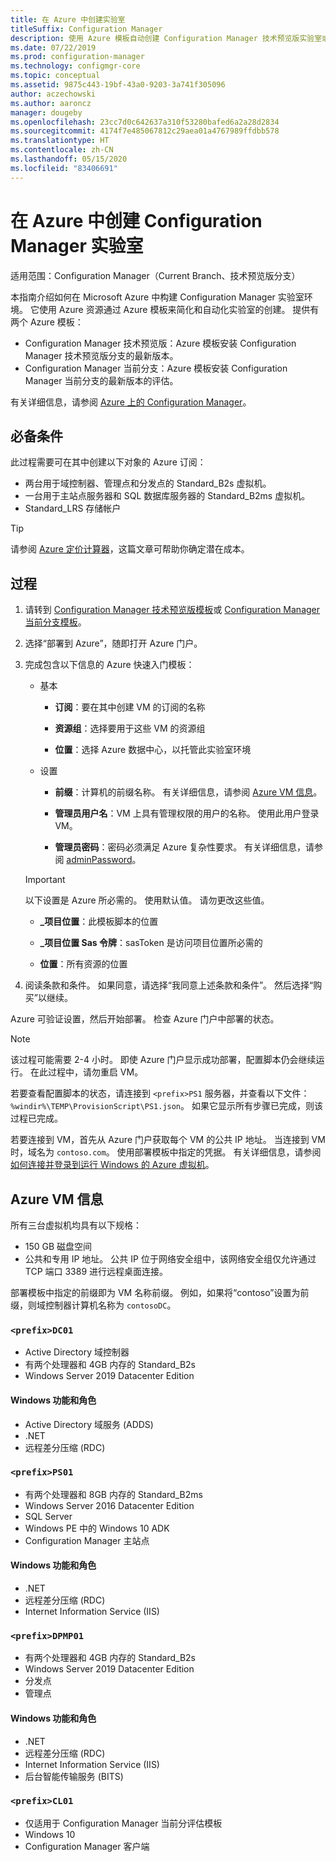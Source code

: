 ```yaml
---
title: 在 Azure 中创建实验室
titleSuffix: Configuration Manager
description: 使用 Azure 模板自动创建 Configuration Manager 技术预览版实验室或当前分支评估实验室
ms.date: 07/22/2019
ms.prod: configuration-manager
ms.technology: configmgr-core
ms.topic: conceptual
ms.assetid: 9875c443-19bf-43a0-9203-3a741f305096
author: aczechowski
ms.author: aaroncz
manager: dougeby
ms.openlocfilehash: 23cc7d0c642637a310f53280bafed6a2a28d2834
ms.sourcegitcommit: 4174f7e485067812c29aea01a4767989ffdbb578
ms.translationtype: HT
ms.contentlocale: zh-CN
ms.lasthandoff: 05/15/2020
ms.locfileid: "83406691"
---
```

# <a name="create-a-configuration-manager-lab-in-azure"></a>在 Azure 中创建 Configuration Manager 实验室

适用范围：Configuration Manager（Current Branch、技术预览版分支）

<!--3556017-->

本指南介绍如何在 Microsoft Azure 中构建 Configuration Manager 实验室环境。 它使用 Azure 资源通过 Azure 模板来简化和自动化实验室的创建。 提供有两个 Azure 模板： 

- Configuration Manager 技术预览版：Azure 模板安装 Configuration Manager 技术预览版分支的最新版本。
- Configuration Manager 当前分支：Azure 模板安装 Configuration Manager 当前分支的最新版本的评估。 

有关详细信息，请参阅 [Azure 上的 Configuration Manager](../understand/configuration-manager-on-azure.md)。



## <a name="prerequisites"></a>必备条件

此过程需要可在其中创建以下对象的 Azure 订阅： 
- 两台用于域控制器、管理点和分发点的 Standard_B2s 虚拟机。
- 一台用于主站点服务器和 SQL 数据库服务器的 Standard_B2ms 虚拟机。
- Standard_LRS 存储帐户

> [!Tip]  
> 请参阅 [Azure 定价计算器](https://azure.microsoft.com/pricing/calculator/)，这篇文章可帮助你确定潜在成本。  



## <a name="process"></a>过程

1. 请转到 [Configuration Manager 技术预览版模板](https://azure.microsoft.com/resources/templates/sccm-technicalpreview/)或 [Configuration Manager 当前分支模板](https://azure.microsoft.com/resources/templates/sccm-currentbranch/)。  

2. 选择“部署到 Azure”，随即打开 Azure 门户。  

3. 完成包含以下信息的 Azure 快速入门模板：

    - 基本  

        - **订阅**：要在其中创建 VM 的订阅的名称  

        - **资源组**：选择要用于这些 VM 的资源组  

        - **位置**：选择 Azure 数据中心，以托管此实验室环境  

    - 设置  

        - **前缀**：计算机的前缀名称。 有关详细信息，请参阅 [Azure VM 信息](#azure-vm-info)。  

        - **管理员用户名**：VM 上具有管理权限的用户的名称。 使用此用户登录 VM。  

        - **管理员密码**：密码必须满足 Azure 复杂性要求。 有关详细信息，请参阅 [adminPassword](https://docs.microsoft.com/rest/api/compute/virtualmachines/createorupdate#osprofile)。  

    > [!Important]  
    > 以下设置是 Azure 所必需的。 使用默认值。 请勿更改这些值。  
    > 
    > - **\_项目位置**：此模板脚本的位置 <!-- https://raw.githubusercontent.com/Azure/azure-quickstart-templates/master/sccm-technicalpreview/ -->  
    >
    > - **\_项目位置 Sas 令牌**：sasToken 是访问项目位置所必需的  
    > 
    > - **位置**：所有资源的位置

4. 阅读条款和条件。 如果同意，请选择“我同意上述条款和条件”。 然后选择“购买”以继续。 

Azure 可验证设置，然后开始部署。 检查 Azure 门户中部署的状态。 

> [!NOTE]
> 该过程可能需要 2-4 小时。 即使 Azure 门户显示成功部署，配置脚本仍会继续运行。 在此过程中，请勿重启 VM。

若要查看配置脚本的状态，请连接到 `<prefix>PS1` 服务器，并查看以下文件：`%windir%\TEMP\ProvisionScript\PS1.json`。 如果它显示所有步骤已完成，则该过程已完成。

若要连接到 VM，首先从 Azure 门户获取每个 VM 的公共 IP 地址。 当连接到 VM 时，域名为 `contoso.com`。 使用部署模板中指定的凭据。 有关详细信息，请参阅[如何连接并登录到运行 Windows 的 Azure 虚拟机](https://docs.microsoft.com/azure/virtual-machines/windows/connect-logon)。



## <a name="azure-vm-info"></a>Azure VM 信息

所有三台虚拟机均具有以下规格：
- 150 GB 磁盘空间
- 公共和专用 IP 地址。 公共 IP 位于网络安全组中，该网络安全组仅允许通过 TCP 端口 3389 进行远程桌面连接。 

部署模板中指定的前缀即为 VM 名称前缀。 例如，如果将“contoso”设置为前缀，则域控制器计算机名称为 `contosoDC`。


### `<prefix>DC01`

- Active Directory 域控制器
- 有两个处理器和 4GB 内存的 Standard_B2s
- Windows Server 2019 Datacenter Edition

#### <a name="windows-features-and-roles"></a>Windows 功能和角色
- Active Directory 域服务 (ADDS)
- .NET
- 远程差分压缩 (RDC)


### `<prefix>PS01`

- 有两个处理器和 8GB 内存的 Standard_B2ms
- Windows Server 2016 Datacenter Edition
- SQL Server
- Windows PE 中的 Windows 10 ADK 
- Configuration Manager 主站点

#### <a name="windows-features-and-roles"></a>Windows 功能和角色
- .NET
- 远程差分压缩 (RDC) 
- Internet Information Service (IIS)


### `<prefix>DPMP01`

- 有两个处理器和 4GB 内存的 Standard_B2s
- Windows Server 2019 Datacenter Edition
- 分发点
- 管理点

#### <a name="windows-features-and-roles"></a>Windows 功能和角色
- .NET
- 远程差分压缩 (RDC) 
- Internet Information Service (IIS)
- 后台智能传输服务 (BITS)

### `<prefix>CL01`

- 仅适用于 Configuration Manager 当前分评估模板
- Windows 10
- Configuration Manager 客户端
